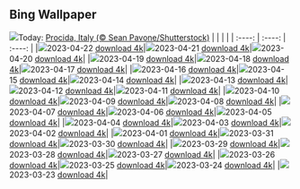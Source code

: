 ## Bing Wallpaper
![](./wallpaper/2023-04-22.jpg)Today: [Procida, Italy (© Sean Pavone/Shutterstock)](./wallpaper/2023-04-22.jpg)
|      |      |      |
| :----: | :----: | :----: |
|![](./wallpaper/2023-04-22_sm.jpg)2023-04-22 [download 4k](./wallpaper/2023-04-22.jpg)|![](./wallpaper/2023-04-21_sm.jpg)2023-04-21 [download 4k](./wallpaper/2023-04-21.jpg)|![](./wallpaper/2023-04-20_sm.jpg)2023-04-20 [download 4k](./wallpaper/2023-04-20.jpg)|
|![](./wallpaper/2023-04-19_sm.jpg)2023-04-19 [download 4k](./wallpaper/2023-04-19.jpg)|![](./wallpaper/2023-04-18_sm.jpg)2023-04-18 [download 4k](./wallpaper/2023-04-18.jpg)|![](./wallpaper/2023-04-17_sm.jpg)2023-04-17 [download 4k](./wallpaper/2023-04-17.jpg)|
|![](./wallpaper/2023-04-16_sm.jpg)2023-04-16 [download 4k](./wallpaper/2023-04-16.jpg)|![](./wallpaper/2023-04-15_sm.jpg)2023-04-15 [download 4k](./wallpaper/2023-04-15.jpg)|![](./wallpaper/2023-04-14_sm.jpg)2023-04-14 [download 4k](./wallpaper/2023-04-14.jpg)|
|![](./wallpaper/2023-04-13_sm.jpg)2023-04-13 [download 4k](./wallpaper/2023-04-13.jpg)|![](./wallpaper/2023-04-12_sm.jpg)2023-04-12 [download 4k](./wallpaper/2023-04-12.jpg)|![](./wallpaper/2023-04-11_sm.jpg)2023-04-11 [download 4k](./wallpaper/2023-04-11.jpg)|
|![](./wallpaper/2023-04-10_sm.jpg)2023-04-10 [download 4k](./wallpaper/2023-04-10.jpg)|![](./wallpaper/2023-04-09_sm.jpg)2023-04-09 [download 4k](./wallpaper/2023-04-09.jpg)|![](./wallpaper/2023-04-08_sm.jpg)2023-04-08 [download 4k](./wallpaper/2023-04-08.jpg)|
|![](./wallpaper/2023-04-07_sm.jpg)2023-04-07 [download 4k](./wallpaper/2023-04-07.jpg)|![](./wallpaper/2023-04-06_sm.jpg)2023-04-06 [download 4k](./wallpaper/2023-04-06.jpg)|![](./wallpaper/2023-04-05_sm.jpg)2023-04-05 [download 4k](./wallpaper/2023-04-05.jpg)|
|![](./wallpaper/2023-04-04_sm.jpg)2023-04-04 [download 4k](./wallpaper/2023-04-04.jpg)|![](./wallpaper/2023-04-03_sm.jpg)2023-04-03 [download 4k](./wallpaper/2023-04-03.jpg)|![](./wallpaper/2023-04-02_sm.jpg)2023-04-02 [download 4k](./wallpaper/2023-04-02.jpg)|
|![](./wallpaper/2023-04-01_sm.jpg)2023-04-01 [download 4k](./wallpaper/2023-04-01.jpg)|![](./wallpaper/2023-03-31_sm.jpg)2023-03-31 [download 4k](./wallpaper/2023-03-31.jpg)|![](./wallpaper/2023-03-30_sm.jpg)2023-03-30 [download 4k](./wallpaper/2023-03-30.jpg)|
|![](./wallpaper/2023-03-29_sm.jpg)2023-03-29 [download 4k](./wallpaper/2023-03-29.jpg)|![](./wallpaper/2023-03-28_sm.jpg)2023-03-28 [download 4k](./wallpaper/2023-03-28.jpg)|![](./wallpaper/2023-03-27_sm.jpg)2023-03-27 [download 4k](./wallpaper/2023-03-27.jpg)|
|![](./wallpaper/2023-03-26_sm.jpg)2023-03-26 [download 4k](./wallpaper/2023-03-26.jpg)|![](./wallpaper/2023-03-25_sm.jpg)2023-03-25 [download 4k](./wallpaper/2023-03-25.jpg)|![](./wallpaper/2023-03-24_sm.jpg)2023-03-24 [download 4k](./wallpaper/2023-03-24.jpg)|
|![](./wallpaper/2023-03-23_sm.jpg)2023-03-23 [download 4k](./wallpaper/2023-03-23.jpg)|